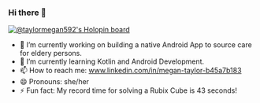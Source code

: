 ### Hi there 👋

[![@taylormegan592's Holopin board](https://holopin.me/taylormegan592)](https://holopin.io/@taylormegan592)

- 🔭 I’m currently working on building a native Android App to source care for eldery persons.
- 🌱 I’m currently learning Kotlin and Android Development.
- 📫 How to reach me: www.linkedin.com/in/megan-taylor-b45a7b183
- 😄 Pronouns: she/her
- ⚡ Fun fact: My record time for solving a Rubix Cube is 43 seconds!

